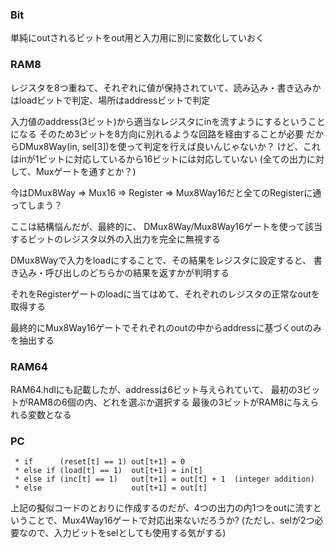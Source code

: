 ### Bit
単純にoutされるビットをout用と入力用に別に変数化していおく

### RAM8
レジスタを8つ重ねて、それぞれに値が保持されていて、読み込み・書き込みかはloadビットで判定、場所はaddressビットで判定

入力値のaddress(3ビット)から適当なレジスタにinを流すようにするということになる
そのため3ビットを8方向に別れるような回路を経由することが必要
だからDMux8Way(in, sel[3])を使って判定を行えば良いんじゃないか？
けど、これはinが1ビットに対応しているから16ビットには対応していない
(全ての出力に対して、Muxゲートを通すとか？)

今はDMux8Way => Mux16 => Register => Mux8Way16だと全てのRegisterに通ってしまう？

ここは結構悩んだが、最終的に、
DMux8Way/Mux8Way16ゲートを使って該当するビットのレジスタ以外の入出力を完全に無視する

DMux8Wayで入力をloadにすることで、その結果をレジスタに設定すると、
書き込み・呼び出しのどちらかの結果を返すかが判明する

それをRegisterゲートのloadに当てはめて、それぞれのレジスタの正常なoutを取得する

最終的にMux8Way16ゲートでそれぞれのoutの中からaddressに基づくoutのみを抽出する

### RAM64

RAM64.hdlにも記載したが、addressは6ビット与えられていて、
最初の3ビットがRAM8の6個の内、どれを選ぶか選択する
最後の3ビットがRAM8に与えられる変数となる

### PC

```
 * if      (reset[t] == 1) out[t+1] = 0
 * else if (load[t] == 1)  out[t+1] = in[t]
 * else if (inc[t] == 1)   out[t+1] = out[t] + 1  (integer addition)
 * else                    out[t+1] = out[t]
```

上記の擬似コードのとおりに作成するのだが、4つの出力の内1つをoutに流すということで、Mux4Way16ゲートで対応出来ないだろうか?
(ただし、selが2つ必要なので、入力ビットをselとしても使用する気がする)